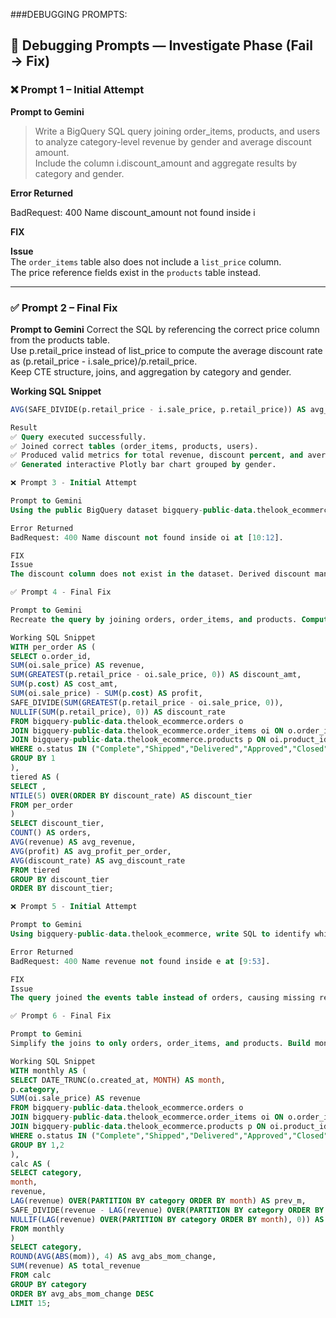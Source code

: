 ###DEBUGGING PROMPTS:

## 🧩 Debugging Prompts — Investigate Phase (Fail → Fix)

### ❌ Prompt 1 – Initial Attempt
**Prompt to Gemini**
> Write a BigQuery SQL query joining order_items, products, and users to analyze category-level revenue by gender and average discount amount.  
> Include the column i.discount_amount and aggregate results by category and gender.

**Error Returned**

BadRequest: 400 Name discount_amount not found inside i

**FIX**


**Issue**  
The `order_items` table also does not include a `list_price` column.  
The price reference fields exist in the `products` table instead.

---

### ✅ Prompt 2 – Final Fix
**Prompt to Gemini**
 Correct the SQL by referencing the correct price column from the products table.  
 Use p.retail_price instead of list_price to compute the average discount rate as (p.retail_price - i.sale_price)/p.retail_price.  
 Keep CTE structure, joins, and aggregation by category and gender.

**Working SQL Snippet**
```sql
AVG(SAFE_DIVIDE(p.retail_price - i.sale_price, p.retail_price)) AS avg_discount_rate

Result
✅ Query executed successfully.
✅ Joined correct tables (order_items, products, users).
✅ Produced valid metrics for total revenue, discount percent, and average order value by gender and category.
✅ Generated interactive Plotly bar chart grouped by gender.

❌ Prompt 3 - Initial Attempt

Prompt to Gemini
Using the public BigQuery dataset bigquery-public-data.thelook_ecommerce, write SQL to test whether larger discounts increase order volume but reduce profit per order. Compute per-order totals by joining orders and order_items (filter to completed statuses): revenue = SUM(sale_price), discount_amt = SUM(discount), cost_amt = SUM(cost), profit = revenue − cost_amt, and discount_rate = discount_amt / (revenue + discount_amt). Use CTEs and a window function to bucket orders into 5 discount tiers (NTILE over discount_rate). Finally, aggregate by tier to return order count, average revenue, average profit per order, and average discount_rate in ascending tier order.

Error Returned
BadRequest: 400 Name discount not found inside oi at [10:12].

FIX
Issue
The discount column does not exist in the dataset. Derived discount manually from products.retail_price - order_items.sale_price.

✅ Prompt 4 - Final Fix

Prompt to Gemini
Recreate the query by joining orders, order_items, and products. Compute discount as GREATEST(retail_price - sale_price, 0) and include cost and profit calculations. Use NTILE(5) to bucket discount tiers and average results per tier.

Working SQL Snippet
WITH per_order AS (
SELECT o.order_id,
SUM(oi.sale_price) AS revenue,
SUM(GREATEST(p.retail_price - oi.sale_price, 0)) AS discount_amt,
SUM(p.cost) AS cost_amt,
SUM(oi.sale_price) - SUM(p.cost) AS profit,
SAFE_DIVIDE(SUM(GREATEST(p.retail_price - oi.sale_price, 0)),
NULLIF(SUM(p.retail_price), 0)) AS discount_rate
FROM bigquery-public-data.thelook_ecommerce.orders o
JOIN bigquery-public-data.thelook_ecommerce.order_items oi ON o.order_id = oi.order_id
JOIN bigquery-public-data.thelook_ecommerce.products p ON oi.product_id = p.id
WHERE o.status IN ("Complete","Shipped","Delivered","Approved","Closed")
GROUP BY 1
),
tiered AS (
SELECT ,
NTILE(5) OVER(ORDER BY discount_rate) AS discount_tier
FROM per_order
)
SELECT discount_tier,
COUNT() AS orders,
AVG(revenue) AS avg_revenue,
AVG(profit) AS avg_profit_per_order,
AVG(discount_rate) AS avg_discount_rate
FROM tiered
GROUP BY discount_tier
ORDER BY discount_tier;

❌ Prompt 5 - Initial Attempt

Prompt to Gemini
Using bigquery-public-data.thelook_ecommerce, write SQL to identify which product categories are most seasonal. Build monthly revenue by category (orders × order_items × products; filter completed statuses). Then, with window functions, compute MoM and YoY percent changes per category using LAG. Aggregate to a category-level summary returning avg_abs_mom_change (average absolute MoM change), sd_mom_change, total revenue, and counts of months with MoM/YoY coverage. Order by avg_abs_mom_change (descending) and limit to the top 15 categories.

Error Returned
BadRequest: 400 Name revenue not found inside e at [9:53].

FIX
Issue
The query joined the events table instead of orders, causing missing revenue fields. Replaced events with orders and order_items, and recalculated monthly revenue per category.

✅ Prompt 6 - Final Fix

Prompt to Gemini
Simplify the joins to only orders, order_items, and products. Build monthly revenue per category, use LAG(revenue) to compute MoM % change, and aggregate averages to find top 15 most seasonal product categories.

Working SQL Snippet
WITH monthly AS (
SELECT DATE_TRUNC(o.created_at, MONTH) AS month,
p.category,
SUM(oi.sale_price) AS revenue
FROM bigquery-public-data.thelook_ecommerce.orders o
JOIN bigquery-public-data.thelook_ecommerce.order_items oi ON o.order_id = oi.order_id
JOIN bigquery-public-data.thelook_ecommerce.products p ON oi.product_id = p.id
WHERE o.status IN ("Complete","Shipped","Delivered","Approved","Closed")
GROUP BY 1,2
),
calc AS (
SELECT category,
month,
revenue,
LAG(revenue) OVER(PARTITION BY category ORDER BY month) AS prev_m,
SAFE_DIVIDE(revenue - LAG(revenue) OVER(PARTITION BY category ORDER BY month),
NULLIF(LAG(revenue) OVER(PARTITION BY category ORDER BY month), 0)) AS mom
FROM monthly
)
SELECT category,
ROUND(AVG(ABS(mom)), 4) AS avg_abs_mom_change,
SUM(revenue) AS total_revenue
FROM calc
GROUP BY category
ORDER BY avg_abs_mom_change DESC
LIMIT 15;

